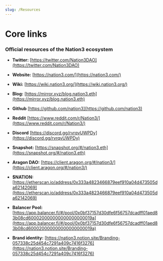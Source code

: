 ```yaml
---
slug: /Resources
---
```


# Core links
### Official resources of the Nation3 ecosystem


* **Twitter:** [https://twitter.com/Nation3DAO](https://twitter.com/Nation3DAO)

* **Website:** [https://nation3.com/](https://nation3.com/)

* **Wiki:** [https://wiki.nation3.org/](https://wiki.nation3.org/)

* **Blog:** [https://mirror.xyz/blog.nation3.eth](https://mirror.xyz/blog.nation3.eth)

* **Github** [https://github.com/nation3](https://github.com/nation3)

* **Reddit** [https://www.reddit.com/r/Nation3/](https://www.reddit.com/r/Nation3/)

* **Discord** [https://discord.gg/rvrqvUWPDy](https://discord.gg/rvrqvUWPDy)

* **Snapshot:** [https://snapshot.org/#/nation3.eth](https://snapshot.org/#/nation3.eth)

* **Aragon DAO:** [https://client.aragon.org/#/nation3/](https://client.aragon.org/#/nation3/)

* **$NATION:** [https://etherscan.io/address/0x333a4823466879eef910a04d473505da62142069](https://etherscan.io/address/0x333a4823466879eef910a04d473505da62142069)

* **Balancer Pool:** [https://app.balancer.fi/#/pool/0x0bf37157d30dfe6f56757dcadff01aed83b08cd600020000000000000000019a](https://app.balancer.fi/#/pool/0x0bf37157d30dfe6f56757dcadff01aed83b08cd600020000000000000000019a)

* **Brand identity:** [https://nation3.notion.site/Branding-057338c25d454c7291a409c7416f3276](https://nation3.notion.site/Branding-057338c25d454c7291a409c7416f3276)